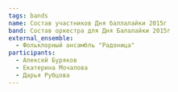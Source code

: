 ```yaml
---
tags: bands
name: Состав участников Дня баллалайки 2015г
band: Состав оркестра для Дня Балалайки 2015г
external_ensemble:
  - Фольклорный ансамбль "Радоница"
participants:
  - Алексей Буряков
  - Екатерина Мочалова
  - Дарья Рубцова
---
```

